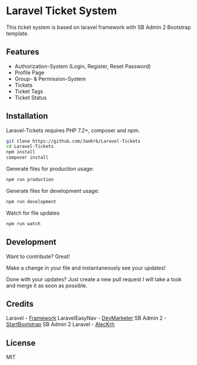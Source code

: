 # Laravel Ticket System
This ticket system is based on laravel framework with SB Admin 2 Bootstrap template.

## Features

- Authorization-System (Login, Register, Reset Password)
- Profile Page
- Group- & Permission-System
- Tickets
- Ticket Tags
- Ticket Status 

## Installation

Laravel-Tickets requires PHP 7.2+, composer and npm.

```sh
git clone https://github.com/JanKrb/Laravel-Tickets
cd Laravel-Tickets
npm install
composer install
```

Generate files for production usage:
```sh
npm run production
```

Generate files for development usage:
```sh
npm run development
```

Watch for file updates
```sh
npm run watch
```

## Development

Want to contribute? Great!

Make a change in your file and instantaneously see your updates!

Done with your updates? Just create a new pull request I will take a took and merge it as soon as possible.

## Credits
Laravel - [Framework](https://laravel.com/)
LaravelEasyNav - [DevMarketer](https://github.com/DevMarketer/LaravelEasyNav)
SB Admin 2 - [StartBootstrap](https://github.com/startbootstrap/startbootstrap-sb-admin-2)
SB Admin 2 Laravel - [AlecKrh](https://github.com/aleckrh/laravel-sb-admin-2)

## License

MIT
